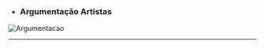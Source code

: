 * ### Argumentação Artistas

![Argumentacao](https://github.com/Eduardojvr/Requisitos_Spotify/blob/master/Argumenta%C3%A7%C3%A3o/Vers%C3%B5es%20com%20ferramentas%20gr%C3%A1ficas/Argumenta%C3%A7%C3%A3o%20artistas_v1.png)

----------------------------------------------------------------------------------------------